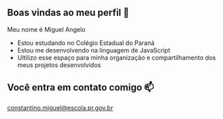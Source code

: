 ## Boas vindas ao meu perfil 💚
Meu nome é Miguel Angelo

- Estou estudando no Colégio Estadual do Paraná
- Estou me desenvolvendo na linguagem de JavaScript
- Ultilizo esse espaço para minha organização e compartilhamento dos meus projetos desenvolvidos

## Você entra em contato comigo 📫
constantino.miguel@escola.pr.gov.br
